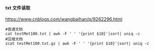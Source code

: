 #### txt 文件读取
https://www.cnblogs.com/wangbaihan/p/9262296.html
```
#普通文档
cat testMet100.txt | awk -F ' ' '{print $10}'|sort| uniq -c
#压缩文档
zcat testMet100.txt.gz | awk -F ' ' '{print $10}'|sort| uniq -c
```
